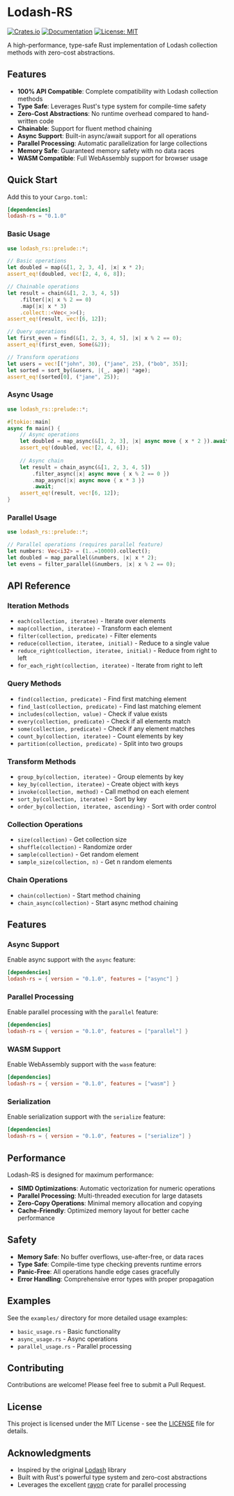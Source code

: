 # Lodash-RS

[![Crates.io](https://img.shields.io/crates/v/lodash-rs.svg)](https://crates.io/crates/lodash-rs)
[![Documentation](https://docs.rs/lodash-rs/badge.svg)](https://docs.rs/lodash-rs)
[![License: MIT](https://img.shields.io/badge/License-MIT-yellow.svg)](https://opensource.org/licenses/MIT)

A high-performance, type-safe Rust implementation of Lodash collection methods with zero-cost abstractions.

## Features

- **100% API Compatible**: Complete compatibility with Lodash collection methods
- **Type Safe**: Leverages Rust's type system for compile-time safety
- **Zero-Cost Abstractions**: No runtime overhead compared to hand-written code
- **Chainable**: Support for fluent method chaining
- **Async Support**: Built-in async/await support for all operations
- **Parallel Processing**: Automatic parallelization for large collections
- **Memory Safe**: Guaranteed memory safety with no data races
- **WASM Compatible**: Full WebAssembly support for browser usage

## Quick Start

Add this to your `Cargo.toml`:

```toml
[dependencies]
lodash-rs = "0.1.0"
```

### Basic Usage

```rust
use lodash_rs::prelude::*;

// Basic operations
let doubled = map(&[1, 2, 3, 4], |x| x * 2);
assert_eq!(doubled, vec![2, 4, 6, 8]);

// Chainable operations
let result = chain(&[1, 2, 3, 4, 5])
    .filter(|x| x % 2 == 0)
    .map(|x| x * 3)
    .collect::<Vec<_>>();
assert_eq!(result, vec![6, 12]);

// Query operations
let first_even = find(&[1, 2, 3, 4, 5], |x| x % 2 == 0);
assert_eq!(first_even, Some(&2));

// Transform operations
let users = vec![("john", 30), ("jane", 25), ("bob", 35)];
let sorted = sort_by(&users, |(_, age)| *age);
assert_eq!(sorted[0], ("jane", 25));
```

### Async Usage

```rust
use lodash_rs::prelude::*;

#[tokio::main]
async fn main() {
    // Async operations
    let doubled = map_async(&[1, 2, 3], |x| async move { x * 2 }).await;
    assert_eq!(doubled, vec![2, 4, 6]);
    
    // Async chain
    let result = chain_async(&[1, 2, 3, 4, 5])
        .filter_async(|x| async move { x % 2 == 0 })
        .map_async(|x| async move { x * 3 })
        .await;
    assert_eq!(result, vec![6, 12]);
}
```

### Parallel Usage

```rust
use lodash_rs::prelude::*;

// Parallel operations (requires parallel feature)
let numbers: Vec<i32> = (1..=10000).collect();
let doubled = map_parallel(&numbers, |x| x * 2);
let evens = filter_parallel(&numbers, |x| x % 2 == 0);
```

## API Reference

### Iteration Methods

- `each(collection, iteratee)` - Iterate over elements
- `map(collection, iteratee)` - Transform each element
- `filter(collection, predicate)` - Filter elements
- `reduce(collection, iteratee, initial)` - Reduce to a single value
- `reduce_right(collection, iteratee, initial)` - Reduce from right to left
- `for_each_right(collection, iteratee)` - Iterate from right to left

### Query Methods

- `find(collection, predicate)` - Find first matching element
- `find_last(collection, predicate)` - Find last matching element
- `includes(collection, value)` - Check if value exists
- `every(collection, predicate)` - Check if all elements match
- `some(collection, predicate)` - Check if any element matches
- `count_by(collection, iteratee)` - Count elements by key
- `partition(collection, predicate)` - Split into two groups

### Transform Methods

- `group_by(collection, iteratee)` - Group elements by key
- `key_by(collection, iteratee)` - Create object with keys
- `invoke(collection, method)` - Call method on each element
- `sort_by(collection, iteratee)` - Sort by key
- `order_by(collection, iteratee, ascending)` - Sort with order control

### Collection Operations

- `size(collection)` - Get collection size
- `shuffle(collection)` - Randomize order
- `sample(collection)` - Get random element
- `sample_size(collection, n)` - Get n random elements

### Chain Operations

- `chain(collection)` - Start method chaining
- `chain_async(collection)` - Start async method chaining

## Features

### Async Support

Enable async support with the `async` feature:

```toml
[dependencies]
lodash-rs = { version = "0.1.0", features = ["async"] }
```

### Parallel Processing

Enable parallel processing with the `parallel` feature:

```toml
[dependencies]
lodash-rs = { version = "0.1.0", features = ["parallel"] }
```

### WASM Support

Enable WebAssembly support with the `wasm` feature:

```toml
[dependencies]
lodash-rs = { version = "0.1.0", features = ["wasm"] }
```

### Serialization

Enable serialization support with the `serialize` feature:

```toml
[dependencies]
lodash-rs = { version = "0.1.0", features = ["serialize"] }
```

## Performance

Lodash-RS is designed for maximum performance:

- **SIMD Optimizations**: Automatic vectorization for numeric operations
- **Parallel Processing**: Multi-threaded execution for large datasets
- **Zero-Copy Operations**: Minimal memory allocation and copying
- **Cache-Friendly**: Optimized memory layout for better cache performance

## Safety

- **Memory Safe**: No buffer overflows, use-after-free, or data races
- **Type Safe**: Compile-time type checking prevents runtime errors
- **Panic-Free**: All operations handle edge cases gracefully
- **Error Handling**: Comprehensive error types with proper propagation

## Examples

See the `examples/` directory for more detailed usage examples:

- `basic_usage.rs` - Basic functionality
- `async_usage.rs` - Async operations
- `parallel_usage.rs` - Parallel processing

## Contributing

Contributions are welcome! Please feel free to submit a Pull Request.

## License

This project is licensed under the MIT License - see the [LICENSE](LICENSE) file for details.

## Acknowledgments

- Inspired by the original [Lodash](https://lodash.com/) library
- Built with Rust's powerful type system and zero-cost abstractions
- Leverages the excellent [rayon](https://github.com/rayon-rs/rayon) crate for parallel processing

